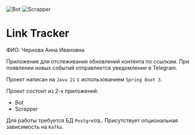 ![Bot](https://github.com/anekoss/java-course-2024-backend/actions/workflows/bot.yml/badge.svg)
![Scrapper](https://github.com/anekoss/java-course-2024-backend/actions/workflows/scrapper.yml/badge.svg)

# Link Tracker

ФИО: Чернова Анна Ивановна

Приложение для отслеживания обновлений контента по ссылкам.
При появлении новых событий отправляется уведомление в Telegram.

Проект написан на `Java 21` с использованием `Spring Boot 3`.

Проект состоит из 2-х приложений:
* Bot
* Scrapper

Для работы требуется БД `PostgreSQL`. Присутствует опциональная зависимость на `Kafka`.
